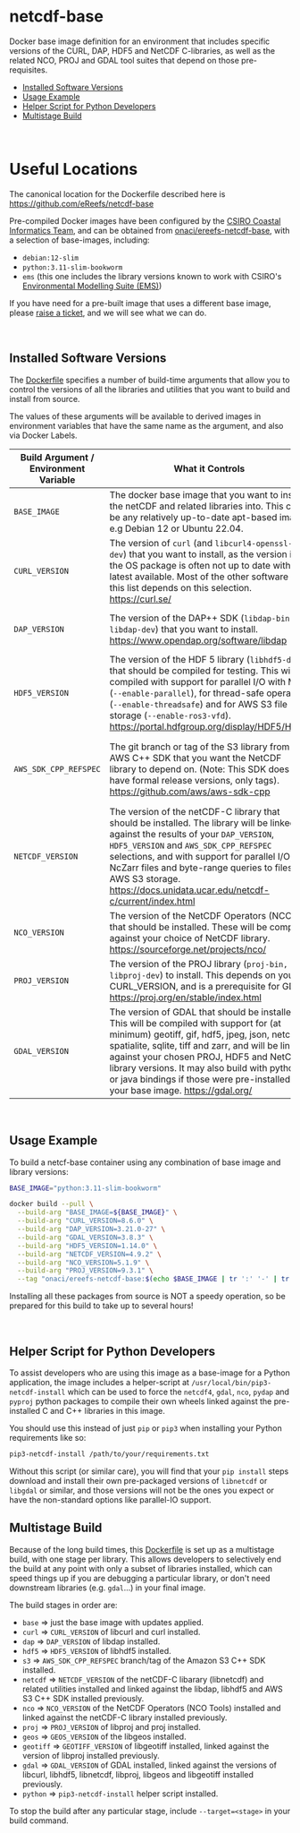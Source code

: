 # netcdf-base

Docker base image definition for an environment that includes specific versions of the CURL, DAP, HDF5 and NetCDF C-libraries, as well as the related NCO, PROJ and GDAL tool suites that depend on those pre-requisites.

- [Installed Software Versions](#installed-software-versions)
- [Usage Example](#usage-example)
- [Helper Script for Python Developers](#helper-script-for-python-developers)
- [Multistage Build](#multistage-build)

&nbsp;

# Useful Locations

The canonical location for the Dockerfile described here is <https://github.com/eReefs/netcdf-base>

Pre-compiled Docker images have been configured by the [CSIRO Coastal Informatics Team](https://research.csiro.au/coastal-informatics/), and can be obtained from [onaci/ereefs-netcdf-base](https://hub.docker.com/r/onaci/ereefs-netcdf-base), with a selection of base-images, including:

- `debian:12-slim`
- `python:3.11-slim-bookworm`
- `ems`  (this one includes the library versions known to work with CSIRO's [Environmental Modelling Suite (EMS)](https://github.com/csiro-coasts/EMS))

If you have need for a pre-built image that uses a different base image, please [raise a ticket](https://github.com/eReefs/netcdf-base/issues), and we will see what we can do.


&nbsp;

## Installed Software Versions

The [Dockerfile](./Dockerfile) specifies a number of build-time arguments that allow you to
control the versions of all the libraries and utilities that you want to build and install from source.

The values of these arguments will be available to derived images in environment variables that have the same name as the argument,  and also via Docker Labels.

| Build Argument / Environment Variable | What it Controls | Default Value | Docker Label |
|---------------------------------------|------------------|---------------|--------------|
| `BASE_IMAGE` | The docker base image that you want to install the netCDF and related libraries into.  This can be any relatively up-to-date apt-based image, e.g Debian 12 or Ubuntu 22.04. |`debian:12-slim` | `org.opencontainers.image.base.name` |
| `CURL_VERSION` | The version of `curl` (and `libcurl4-openssl-dev`) that you want to install, as the version in the OS package is often not up to date with the latest available. Most of the other software in this list depends on this selection. <https://curl.se/> |  `8.2.1` [released 2023-07-26](https://github.com/curl/curl/releases) | `se.curl.version` |
| `DAP_VERSION` | The version of the DAP++ SDK (`libdap-bin` and `libdap-dev`) that you want to install.  <https://www.opendap.org/software/libdap> | `3.20.11` [released 2022-07-21](https://www.opendap.org/pub/source/) | `org.opendap.dap.version` |
| `HDF5_VERSION` | The version of the HDF 5 library (`libhdf5-dev`) that should be compiled for testing. This will be compiled with support for parallel I/O with MPI (`--enable-parallel`), for thread-safe operation (`--enable-threadsafe`) and for AWS S3 file storage (`--enable-ros3-vfd`).  <https://portal.hdfgroup.org/display/HDF5/HDF5> | `1.14.0` [released 2023-02-08](https://support.hdfgroup.org/ftp/HDF5/releases/) | `org.hdfgroup.hdf5.version` |
| `AWS_SDK_CPP_REFSPEC` | The git branch or tag of the S3 library from the AWS C++ SDK that you want the NetCDF library to depend on. (Note: This SDK does not have formal release versions, only tags).  <https://github.com/aws/aws-sdk-cpp> | `main` (the latest available at the time of building) | `com.amazonaws.sdk.version` |
| `NETCDF_VERSION` | The version of the netCDF-C library that should be installed. The library will be linked against the results of your `DAP_VERSION`, `HDF5_VERSION` and `AWS_SDK_CPP_REFSPEC` selections, and with support for parallel I/O, NcZarr files and byte-range queries to files on AWS S3 storage.  <https://docs.unidata.ucar.edu/netcdf-c/current/index.html> | `4.9.2` [released 2023-03-14](https://github.com/Unidata/netcdf-c/releases) | `edu.ucar.unidata.netcdf.version` |
| `NCO_VERSION` | The version of the NetCDF Operators (NCO) that should be installed. These will be compiled against your choice of NetCDF library. <https://sourceforge.net/projects/nco/> | `5.1.7`, [released 2023-07-27](https://github.com/nco/nco/releases) | `net.sf.nco.version` |
| `PROJ_VERSION` | The version of the PROJ library (`proj-bin, libproj-dev`) to install.  This depends on your CURL_VERSION, and is a prerequisite for GDAL. <https://proj.org/en/stable/index.html> | `9.2.1` [released 3023-06-01](https://proj.org/en/stable/download.html) | `org.proj.version` |
| `GDAL_VERSION` | The version of GDAL that should be installed.   This will be compiled with support for (at minimum) geotiff, gif, hdf5, jpeg, json, netcdf, spatialite, sqlite, tiff and zarr, and will be linked against your chosen PROJ, HDF5 and NetCDF library versions.  It may also build with python or java bindings if those were pre-installed in your base image. <https://gdal.org/> | `3.7.2` [released 2023-09-13](https://gdal.org/download.html) | `org.gdal.version` |


&nbsp;

## Usage Example

To build a netcf-base container using any combination of base image and library versions:

```bash
BASE_IMAGE="python:3.11-slim-bookworm"

docker build --pull \
  --build-arg "BASE_IMAGE=${BASE_IMAGE}" \
  --build-arg "CURL_VERSION=8.6.0" \
  --build-arg "DAP_VERSION=3.21.0-27" \
  --build-arg "GDAL_VERSION=3.8.3" \
  --build-arg "HDF5_VERSION=1.14.0" \
  --build-arg "NETCDF_VERSION=4.9.2" \
  --build-arg "NCO_VERSION=5.1.9" \
  --build-arg "PROJ_VERSION=9.3.1" \
  --tag "onaci/ereefs-netcdf-base:$(echo $BASE_IMAGE | tr ':' '-' | tr '/' '-')"
```

Installing all these packages from source is NOT a speedy operation, so be prepared for this build to take up to several hours!

&nbsp;


## Helper Script for Python Developers

To assist developers who are using this image as a base-image for a Python application, the image includes a helper-script at `/usr/local/bin/pip3-netcdf-install` which can be used to force the `netcdf4`, `gdal`, `nco`, `pydap` and `pyproj` python packages to compile their own wheels linked against the pre-installed C and C++ libraries in this image.

You should use this instead of just `pip` or `pip3` when installing your Python requirements like so:

```bash
pip3-netcdf-install /path/to/your/requirements.txt
```

Without this script (or similar care), you will find that your `pip install` steps download and install their own pre-packaged versions of `libnetcdf` or `libgdal` or similar, and those versions will not be the ones you expect or have the non-standard options like parallel-IO support.


## Multistage Build

Because of the long build times, this [Dockerfile](./Dockerfile) is set up as a multistage build, with one stage per library.  This allows developers to selectively end the build at any point with only a subset of libraries installed,
which can speed things up if you are debugging a particular library, or don't need downstream libraries (e.g. `gdal`...) in your final image.

The build stages in order are:

- `base` => just the base image with updates applied.
- `curl` => `CURL_VERSION` of libcurl and curl installed.
- `dap` => `DAP_VERSION` of libdap installed.
- `hdf5` => `HDF5_VERSION` of libhdf5 installed.
- `s3` => `AWS_SDK_CPP_REFSPEC` branch/tag of the Amazon S3 C++ SDK installed.
- `netcdf` => `NETCDF_VERSION` of the netCDF-C libarary (libnetcdf) and related utilities installed and linked against the libdap, libhdf5 and AWS S3 C++ SDK installed previously.
- `nco` => `NCO_VERSION` of the NetCDF Operators (NCO Tools) installed and linked against the netCDF-C library installed previously.
- `proj` => `PROJ_VERSION` of libproj and proj installed.
- `geos` => `GEOS_VERSION` of the libgeos installed.
- `geotiff` => `GEOTIFF_VERSION` of libgeotiff installed, linked against the version of libproj installed previously.
- `gdal` => `GDAL_VERSION` of GDAL installed, linked against the versions of libcurl, libhdf5, libnetcdf, libproj, libgeos and libgeotiff installed previously.
- `python` => `pip3-netcdf-install` helper script installed.

To stop the build after any particular stage, include `--target=<stage>` in your build command.
